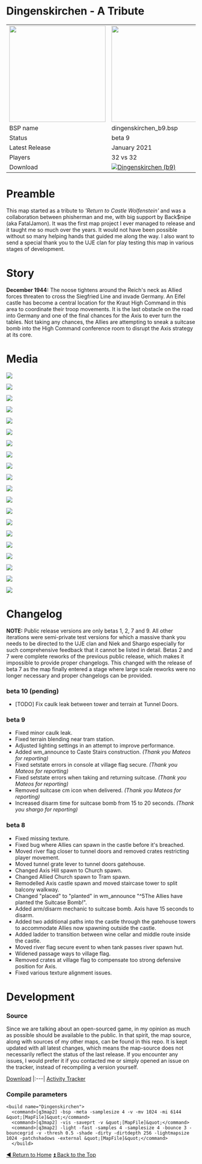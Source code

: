Dingenskirchen - A Tribute
==========

<table>
 <tr>
  <td><a href="https://raw.githubusercontent.com/realkemon/home/master/levelshots/dingenskirchen.png"><img src="https://raw.githubusercontent.com/realkemon/home/master/levelshots/dingenskirchen.png" width="256"/></a></td>
  <td><a href="https://raw.githubusercontent.com/realkemon/home/master/levelshots/dingenskirchen_cc.png"><img src="https://raw.githubusercontent.com/realkemon/home/master/levelshots/dingenskirchen_cc.png" width="256"/></a></td>
  <td rowspan="8"><b>Index:</b><br>
<a href="https://github.com/realkemon/home/blob/master/README.md">Home</a><br>
<ul>
 <li><a href="https://github.com/realkemon/home/blob/master/pages/dingenskirchen.md#preamble">Preamble</a></li>
 <li><a href="https://github.com/realkemon/home/blob/master/pages/dingenskirchen.md#story">Story</a></li>
 <li><a href="https://github.com/realkemon/home/blob/master/pages/dingenskirchen.md#media">Media</a></li>
 <li><a href="https://github.com/realkemon/home/blob/master/pages/dingenskirchen.md#changelog">Changelog</a></li>
 <ul>
  <li><a href="https://github.com/realkemon/home/blob/master/pages/dingenskirchen.md#beta-10-pending">beta 10 (pending)</a></li>
  <li><a href="https://github.com/realkemon/home/blob/master/pages/dingenskirchen.md#beta-9">beta 9</a></li>
  <li><a href="https://github.com/realkemon/home/blob/master/pages/dingenskirchen.md#beta-8">beta 8</a></li>
 </ul>
 <li><a href="https://github.com/realkemon/home/blob/master/pages/dingenskirchen.md#development">Development</a></li>
 <ul>
  <li><a href="https://github.com/realkemon/home/blob/master/pages/dingenskirchen.md#source">Source</a></li>
  <li><a href="https://github.com/realkemon/home/blob/master/pages/dingenskirchen.md#compile-parameters">Compile Parameters</a></li>
 </ul></td>
 </tr>
 <tr>
  <td>BSP name</td>
  <td>dingenskirchen_b9.bsp</td>
 </tr>
 <tr>
  <td>Status</td>
  <td>beta 9</td>
 </tr>
 <tr> 
  <td>Latest Release</td>
  <td>January 2021</td>
 </tr>
 <tr>
  <td>Players</td>
  <td>32 vs 32</td>
 </tr>
 <tr>
  <td>Download</td>
  <td><a href="https://www.moddb.com/games/wolfenstein-enemy-territory/addons/dingenskirchen-b9" title="Download Dingenskirchen (b9) - Mod DB" target="_blank"><img src="https://button.moddb.com/download/medium/207418.png" alt="Dingenskirchen (b9)" /></a></td>
 </tr>
</table>

Preamble
============
This map started as a tribute to *'Return to Castle Wolfenstein'* and was a collaboration between phisherman and me, with big support by Back$nipe (aka FatalJamon). It was the first map project I ever managed to release and it taught me so much over the years. It would not have been possible without so many helping hands that guided me along the way. I also want to send a special thank you to the UJE clan for play testing this map in various stages of development.

Story
============

**December 1944:**
The noose tightens around the Reich's neck as Allied forces threaten to cross the Siegfried Line and invade Germany. An Eifel castle has become a central location for the Kraut High Command in this area to coordinate their troop movements. It is the last obstacle on the road into Germany and one of the final chances for the Axis to ever turn the tables. Not taking any chances, the Allies are attempting to sneak a suitcase bomb into the High Command conference room to disrupt the Axis strategy at its core.

Media
============

<a href="https://raw.githubusercontent.com/realkemon/home/master/levelshots/dingenskirchen/dingenskirchen1.png"><img src="https://raw.githubusercontent.com/realkemon/home/master/levelshots/dingenskirchen/dingenskirchen1.png"></a>

<a href="https://raw.githubusercontent.com/realkemon/home/master/levelshots/dingenskirchen/dingenskirchen2.png"><img src="https://raw.githubusercontent.com/realkemon/home/master/levelshots/dingenskirchen/dingenskirchen2.png"></a>

<a href="https://raw.githubusercontent.com/realkemon/home/master/levelshots/dingenskirchen/dingenskirchen3.png"><img src="https://raw.githubusercontent.com/realkemon/home/master/levelshots/dingenskirchen/dingenskirchen3.png"></a>

<a href="https://raw.githubusercontent.com/realkemon/home/master/levelshots/dingenskirchen/dingenskirchen4.png"><img src="https://raw.githubusercontent.com/realkemon/home/master/levelshots/dingenskirchen/dingenskirchen4.png"></a>

<a href="https://raw.githubusercontent.com/realkemon/home/master/levelshots/dingenskirchen/dingenskirchen5.png"><img src="https://raw.githubusercontent.com/realkemon/home/master/levelshots/dingenskirchen/dingenskirchen5.png"></a>

<a href="https://raw.githubusercontent.com/realkemon/home/master/levelshots/dingenskirchen/dingenskirchen6.png"><img src="https://raw.githubusercontent.com/realkemon/home/master/levelshots/dingenskirchen/dingenskirchen6.png"></a>

<a href="https://raw.githubusercontent.com/realkemon/home/master/levelshots/dingenskirchen/dingenskirchen7.png"><img src="https://raw.githubusercontent.com/realkemon/home/master/levelshots/dingenskirchen/dingenskirchen7.png"></a>

<a href="https://raw.githubusercontent.com/realkemon/home/master/levelshots/dingenskirchen/dingenskirchen8.png"><img src="https://raw.githubusercontent.com/realkemon/home/master/levelshots/dingenskirchen/dingenskirchen8.png"></a>

<a href="https://raw.githubusercontent.com/realkemon/home/master/levelshots/dingenskirchen/dingenskirchen9.png"><img src="https://raw.githubusercontent.com/realkemon/home/master/levelshots/dingenskirchen/dingenskirchen9.png"></a>

<a href="https://raw.githubusercontent.com/realkemon/home/master/levelshots/dingenskirchen/dingenskirchen10.png"><img src="https://raw.githubusercontent.com/realkemon/home/master/levelshots/dingenskirchen/dingenskirchen10.png"></a>

<a href="https://raw.githubusercontent.com/realkemon/home/master/levelshots/dingenskirchen/dingenskirchen11.png"><img src="https://raw.githubusercontent.com/realkemon/home/master/levelshots/dingenskirchen/dingenskirchen11.png"></a>

<a href="https://raw.githubusercontent.com/realkemon/home/master/levelshots/dingenskirchen/dingenskirchen12.png"><img src="https://raw.githubusercontent.com/realkemon/home/master/levelshots/dingenskirchen/dingenskirchen12.png"></a>

<a href="https://raw.githubusercontent.com/realkemon/home/master/levelshots/dingenskirchen/dingenskirchen13.png"><img src="https://raw.githubusercontent.com/realkemon/home/master/levelshots/dingenskirchen/dingenskirchen13.png"></a>

<a href="https://raw.githubusercontent.com/realkemon/home/master/levelshots/dingenskirchen/dingenskirchen14.png"><img src="https://raw.githubusercontent.com/realkemon/home/master/levelshots/dingenskirchen/dingenskirchen14.png"></a>

<a href="https://raw.githubusercontent.com/realkemon/home/master/levelshots/dingenskirchen/dingenskirchen15.png"><img src="https://raw.githubusercontent.com/realkemon/home/master/levelshots/dingenskirchen/dingenskirchen15.png"></a>

<a href="https://raw.githubusercontent.com/realkemon/home/master/levelshots/dingenskirchen/dingenskirchen16.png"><img src="https://raw.githubusercontent.com/realkemon/home/master/levelshots/dingenskirchen/dingenskirchen16.png"></a>

<a href="https://raw.githubusercontent.com/realkemon/home/master/levelshots/dingenskirchen/dingenskirchen17.png"><img src="https://raw.githubusercontent.com/realkemon/home/master/levelshots/dingenskirchen/dingenskirchen17.png"></a>

<a href="https://raw.githubusercontent.com/realkemon/home/master/levelshots/dingenskirchen/dingenskirchen18.png"><img src="https://raw.githubusercontent.com/realkemon/home/master/levelshots/dingenskirchen/dingenskirchen18.png"></a>

<a href="https://raw.githubusercontent.com/realkemon/home/master/levelshots/dingenskirchen/dingenskirchen19.png"><img src="https://raw.githubusercontent.com/realkemon/home/master/levelshots/dingenskirchen/dingenskirchen19.png"></a>

<a href="https://raw.githubusercontent.com/realkemon/home/master/levelshots/dingenskirchen/dingenskirchen20.png"><img src="https://raw.githubusercontent.com/realkemon/home/master/levelshots/dingenskirchen/dingenskirchen20.png"></a>

Changelog
============

**NOTE:** Public release versions are only betas 1, 2, 7 and 9. All other iterations were semi-private test versions for which a massive thank you needs to be directed to the UJE clan and Niek and Shargo especially for such comprehensive feedback that it cannot be listed in detail. Betas 2 and 7 were complete reworks of the previous public release, which makes it impossible to provide proper changelogs. This changed with the release of beta 7 as the map finally entered a stage where large scale reworks were no longer necessary and proper changelogs can be provided.

### beta 10 (pending)

* [TODO] Fix caulk leak between tower and terrain at Tunnel Doors.

### beta 9

* Fixed minor caulk leak.
* Fixed terrain blending near tram station.
* Adjusted lighting settings in an attempt to improve performance.
* Added wm_announce to Caste Stairs construction. *(Thank you Mateos for reporting)*
* Fixed setstate errors in console at village flag secure. *(Thank you Mateos for reporting)*
* Fixed setstate errors when taking and returning suitcase. *(Thank you Mateos for reporting)*
* Removed suitcase cm icon when delivered. *(Thank you Mateos for reporting)*
* Increased disarm time for suitcase bomb from 15 to 20 seconds. *(Thank you shargo for reporting)*

### beta 8
* Fixed missing texture.
* Fixed bug where Allies can spawn in the castle before it's breached.
* Moved river flag closer to tunnel doors and removed crates restricting player movement.
* Moved tunnel grate lever to tunnel doors gatehouse.
* Changed Axis Hill spawn to Church spawn.
* Changed Allied Church spawn to Tram spawn.
* Remodelled Axis castle spawn and moved staircase tower to split balcony walkway.
* Changed "placed" to "planted" in wm_announce "^5The Allies have planted the Suitcase Bomb!".
* Added arm/disarm mechanic to suitcase bomb. Axis have 15 seconds to disarm.
* Added two additional paths into the castle through the gatehouse towers to accommodate Allies now spawning outside the castle.
* Added ladder to transition between wine cellar and middle route inside the castle.
* Moved river flag secure event to when tank passes river spawn hut.
* Widened passage ways to village flag.
* Removed crates at village flag to compensate too strong defensive position for Axis.
* Fixed various texture alignment issues.

Development
============
 
### Source

Since we are talking about an open-sourced game, in my opinion as much as possible should be available to the public. In that spirit, the map source, along with sources of my other maps, can be found in this repo. It is kept updated with all latest changes, which means the map-source does not necessarily reflect the status of the last release. If you encounter any issues, I would prefer it if you contacted me or simply opened an issue on the tracker, instead of recompiling a version yourself.

[Download](https://github.com/realkemon/home/tree/master/maps)
|:---|
[Activity Tracker](https://github.com/realkemon/home/milestone/7)

### Compile parameters

```
<build name="Dingenskirchen">
  <command>[q3map2] -bsp -meta -samplesize 4 -v -mv 1024 -mi 6144 &quot;[MapFile]&quot;</command>
  <command>[q3map2] -vis -saveprt -v &quot;[MapFile]&quot;</command>
  <command>[q3map2] -light -fast -samples 4 -samplesize 4 -bounce 3 -bouncegrid -v -thresh 0.5 -shade -dirty -dirtdepth 256 -lightmapsize 1024 -patchshadows -external &quot;[MapFile]&quot;</command>
  </build>
```

[:arrow_backward: Return to Home](https://github.com/realkemon/home/blob/master/README.md) [:arrow_double_up: Back to the Top](https://github.com/realkemon/home/blob/master/pages/dingenskirchen.md)
